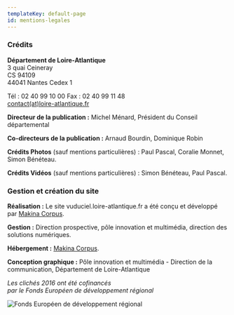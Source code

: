 ```yaml
---
templateKey: default-page
id: mentions-legales
---
```

### Crédits

**Département de Loire-Atlantique**\
3 quai Ceineray\
CS 94109\
44041 Nantes Cedex 1

Tél : 02 40 99 10 00 
Fax : 02 40 99 11 48\
[contact(at)loire-atlantique.fr](mailto:contact@loire-atlantique.fr)

**Directeur de la publication :**
Michel Ménard, Président du Conseil départemental

**Co-directeurs de la publication :**
Arnaud Bourdin, Dominique Robin

**Crédits Photos** (sauf mentions particulières) :
Paul Pascal, Coralie Monnet, Simon Bénéteau.

**Crédits Vidéos** (sauf mentions particulières) :
Simon Bénéteau, Paul Pascal.

### Gestion et création du site

**Réalisation :**
Le site vuduciel.loire-atlantique.fr a été conçu et développé par [Makina Corpus](http://www.makina-corpus.com/).

**Gestion :**
Direction prospective, pôle innovation et multimédia, direction des solutions numériques.

**Hébergement :**
[Makina Corpus](http://www.makina-corpus.com/).

**Conception graphique :**
Pôle innovation et multimédia - Direction de la communication, Département de Loire-Atlantique

_Les clichés 2016 ont été cofinancés_\
_par le Fonds Européen de développement régional_

![Fonds Européen de développement régional](/img/europe-feder250.png)
